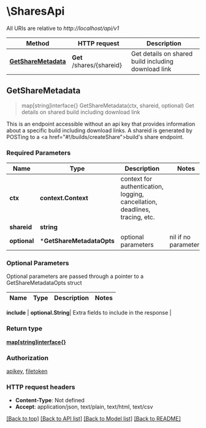 # \SharesApi

All URIs are relative to *http://localhost/api/v1*

Method | HTTP request | Description
------------- | ------------- | -------------
[**GetShareMetadata**](SharesApi.md#GetShareMetadata) | **Get** /shares/{shareid} | Get details on shared build including download link



## GetShareMetadata

> map[string]interface{} GetShareMetadata(ctx, shareid, optional)
Get details on shared build including download link

This is an endpoint accessible without an api key that provides information about a specific build including download links. A shareid is generated by POSTing to a <a href=\"#!/builds/createShare\">build's share endpoint</a>.

### Required Parameters


Name | Type | Description  | Notes
------------- | ------------- | ------------- | -------------
**ctx** | **context.Context** | context for authentication, logging, cancellation, deadlines, tracing, etc.
**shareid** | **string**|  | 
 **optional** | ***GetShareMetadataOpts** | optional parameters | nil if no parameters

### Optional Parameters

Optional parameters are passed through a pointer to a GetShareMetadataOpts struct


Name | Type | Description  | Notes
------------- | ------------- | ------------- | -------------

 **include** | **optional.String**| Extra fields to include in the response | 

### Return type

[**map[string]interface{}**](map[string]interface{}.md)

### Authorization

[apikey](../README.md#apikey), [filetoken](../README.md#filetoken)

### HTTP request headers

- **Content-Type**: Not defined
- **Accept**: application/json, text/plain, text/html, text/csv

[[Back to top]](#) [[Back to API list]](../README.md#documentation-for-api-endpoints)
[[Back to Model list]](../README.md#documentation-for-models)
[[Back to README]](../README.md)

